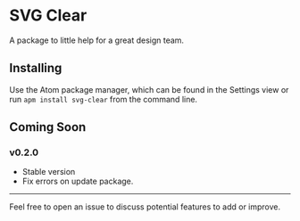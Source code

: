 # SVG Clear
A package to little help for a great design team.

## Installing
Use the Atom package manager, which can be found in the Settings view or run
`apm install svg-clear` from the command line.

## Coming Soon

### v0.2.0
- Stable version
- Fix errors on update package.

----
Feel free to open an issue to discuss potential features to add or improve.
